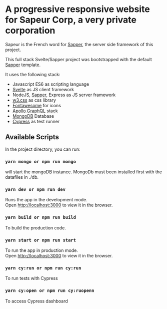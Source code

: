 # A progressive responsive website for Sapeur Corp, a very private corporation

Sapeur is the French word for [Sapper](https://en.wikipedia.org/wiki/Sapper), the server side framework of this project.

This full stack Svelte/Sapper project was bootstrapped with the default [Sapper](https://github.com/sveltejs/sapper) template.

It uses the following stack:
* Javascript ES6 as scripting language
* [Svelte](https://svelte.technology) as JS client framework
* NodeJS, [Sapper](https://sapper.svelte.technology), Express as JS server framework
* [w3.css](https://www.w3schools.com/w3css/4/w3.css) as css library
* [Fontawesome](https://www.fontawesome.com/) for icons
* [Apollo GraphQL](https://www.apollographql.com/) stack 
* [MongoDB](https://www.mongodb.com/) Database
* [Cypress](https://www.cypress.io/) as test runner

## Available Scripts

In the project directory, you can run:

### `yarn mongo or npm run mongo`

will start the mongoDB instance. MongoDb must been installed first with the datafiles in ./db.

### `yarn dev or npm run dev`

Runs the app in the development mode.<br>
Open [http://localhost:3000](http://localhost:3000) to view it in the browser.

### `yarn build or npm run build`

To build the production code.

### `yarn start or npm run start`

To run the app in production mode.<br/>
Open [http://localhost:3000](http://localhost:3000) to view it in the browser.

### `yarn cy:run or npm run cy:run`

To run tests with Cypress

### `yarn cy:open or npm run cy:ruopenn`

To access Cypress dashboard
